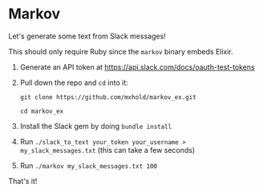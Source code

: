 # Markov

Let's generate some text from Slack messages!

This should only require Ruby since the `markov` binary embeds Elixir.

1. Generate an API token at <https://api.slack.com/docs/oauth-test-tokens>
2. Pull down the repo and `cd` into it:

    ````
    git clone https://github.com/mxhold/markov_ex.git

    cd markov_ex
    ````

3. Install the Slack gem by doing `bundle install`
4. Run `./slack_to_text your_token your_username > my_slack_messages.txt` (this can take a few seconds)
5. Run `./markov my_slack_messages.txt 100`

That's it!
